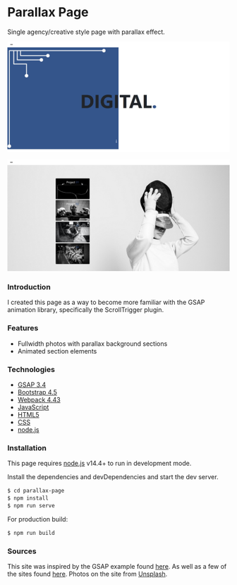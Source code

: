 # Parallax Page

Single agency/creative style page with parallax effect.  

![homepage](./src/images/readme/loadpage.jpg)

![projectpage](./src/images/readme/projectpage.jpg)

### Introduction 

I created this page as a way to become more familiar with the GSAP animation library, specifically the ScrollTrigger plugin. 

### Features

* Fullwidth photos with parallax background sections
* Animated section elements 

### Technologies

* [GSAP 3.4](https://greensock.com/gsap/)
* [Bootstrap 4.5](https://getbootstrap.com/)
* [Webpack 4.43](https://webpack.js.org/)
* [JavaScript](https://developer.mozilla.org/en-US/docs/Web/javascript)
* [HTML5](https://developer.mozilla.org/en-US/docs/Web/Guide/HTML/HTML5)
* [CSS](https://developer.mozilla.org/en-US/docs/Web/CSS)
* [node.js](https://nodejs.org/en/)

### Installation 

This page requires [node.js](https://nodejs.org/en/) v14.4+ to run in development mode. 

Install the dependencies and devDependencies and start the dev server.

```sh 
$ cd parallax-page
$ npm install
$ npm run serve
```

For production build:

```sh
$ npm run build
```

### Sources 

This site was inspired by the GSAP example found [here](https://codepen.io/GreenSock/pen/QWjjYEw). 
As well as a few of the sites found [here](https://www.shopify.com/partners/blog/web-design-portfolio-inspiration).
Photos on the site from [Unsplash](https://unsplash.com/).
